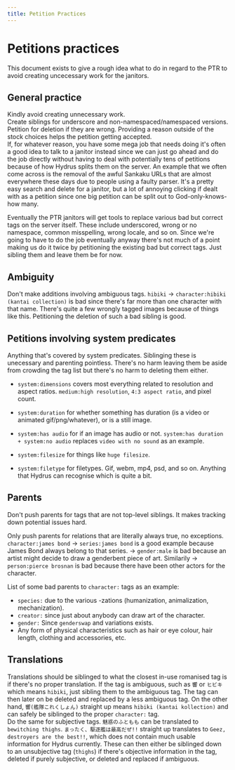 ```yaml
---
title: Petition Practices
---
```


# Petitions practices
This document exists to give a rough idea what to do in regard to the PTR to avoid creating uncecessary work for the janitors.

## General practice
Kindly avoid creating unnecessary work.  
Create siblings for underscore and non-namespaced/namespaced versions.  
Petition for deletion if they are wrong. Providing a reason outside of the stock choices helps the petition getting accepted.  
If, for whatever reason, you have some mega job that needs doing it's often a good idea to talk to a janitor instead since we can just go ahead and do the job directly without having to deal with potentially tens of petitions because of how Hydrus splits them on the server. An example that we often come across is the removal of the awful Sankaku URLs that are almost everywhere these days due to people using a faulty parser. It's a pretty easy search and delete for a janitor, but a lot of annoying clicking if dealt with as a petition since one big petition can be split out to God-only-knows-how many.

Eventually the PTR janitors will get tools to replace various bad but correct tags on the server itself. These include underscored, wrong or no namespace, common misspelling, wrong locale, and so on. Since we're going to have to do the job eventually anyway there's not much of a point making us do it twice by petitioning the existing bad but correct tags. Just sibling them and leave them be for now.

## Ambiguity
Don't make additions involving ambiguous tags. `hibiki` -> `character:hibiki (kantai collection)` is bad since there's far more than one character with that name. There's quite a few wrongly tagged images because of things like this. Petitioning the deletion of such a bad sibling is good.

## Petitions involving system predicates
Anything that's covered by system predicates. Siblinging these is unecessary and parenting pointless. There's no harm leaving them be aside from crowding the tag list but there's no harm to deleting them either.

 - `system:dimensions` covers most everything related to resolution and aspect ratios. `medium:high resolution`, `4:3 aspect ratio`, and pixel count.

 - `system:duration` for whether something has duration (is a video or animated gif/png/whatever), or is a still image.

 - `system:has audio` for if an image has audio or not. `system:has duration + system:no audio` replaces `video with no sound` as an example.

 - `system:filesize` for things like `huge filesize`.

 - `system:filetype` for filetypes. Gif, webm, mp4, psd, and so on. Anything that Hydrus can recognise which is quite a bit.

## Parents
Don't push parents for tags that are not top-level siblings. It makes tracking down potential issues hard.

Only push parents for relations that are literally always true, no exceptions.  
`character:james bond` -> `series:james bond` is a good example because James Bond always belong to that series. -> `gender:male` is bad because an artist might decide to draw a genderbent piece of art. Similarily -> `person:pierce brosnan` is bad because there have been other actors for the character.

List of some bad parents to `character:` tags as an example:
 - `species:` due to the various -zations (humanization, animalization, mechanization).
 - `creator:` since just about anybody can draw art of the character.
 - `gender:` Since `genderswap` and variations exists.
 - Any form of physical characteristics such as hair or eye colour, hair length, clothing and accessories, etc.

## Translations
Translations should be siblinged to what the closest in-use romanised tag is if there's no proper translation. If the tag is ambiguous, such as `響` or `ヒビキ` which means `hibiki`, just sibling them to the ambiguous tag. The tag can then later on be deleted and replaced by a less ambiguous tag. On the other hand, `響(艦隊これくしょん)` straight up means `hibiki (kantai kollection)` and can safely be siblinged to the proper `character:` tag.  
Do the same for subjective tags. `魅惑のふともも` can be translated to `bewitching thighs`. `まったく、駆逐艦は最高だぜ!!` straight up translates to `Geez, destroyers are the best!!`, which does not contain much usable information for Hydrus currently. These can then either be siblinged down to an unsubjective tag (`thighs`) if there's objective information in the tag, deleted if purely subjective, or deleted and replaced if ambiguous.
